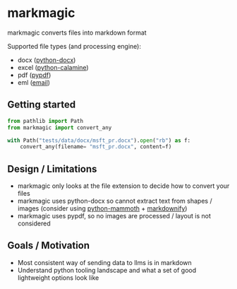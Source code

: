 # markmagic

markmagic converts files into markdown format

Supported file types (and processing engine):
- docx ([python-docx](https://python-docx.readthedocs.io/en/latest/))
- excel ([python-calamine](https://pypi.org/project/python-calamine/))
- pdf ([pypdf](https://pypdf.readthedocs.io/en/stable/index.html))
- eml ([email](https://docs.python.org/3/library/email.html))

## Getting started
```py
from pathlib import Path
from markmagic import convert_any

with Path("tests/data/docx/msft_pr.docx").open("rb") as f:
    convert_any(filename= "msft_pr.docx", content=f)
```

## Design / Limitations
- markmagic only looks at the file extension to decide how to convert your files
- markmagic uses python-docx so cannot extract text from shapes / images (consider using [python-mammoth](https://github.com/mwilliamson/python-mammoth) + [markdownify](https://github.com/matthewwithanm/python-markdownify))
- markmagic uses pypdf, so no images are processed / layout is not considered

## Goals / Motivation
- Most consistent way of sending data to llms is in markdown
- Understand python tooling landscape and what a set of good lightweight options look like
